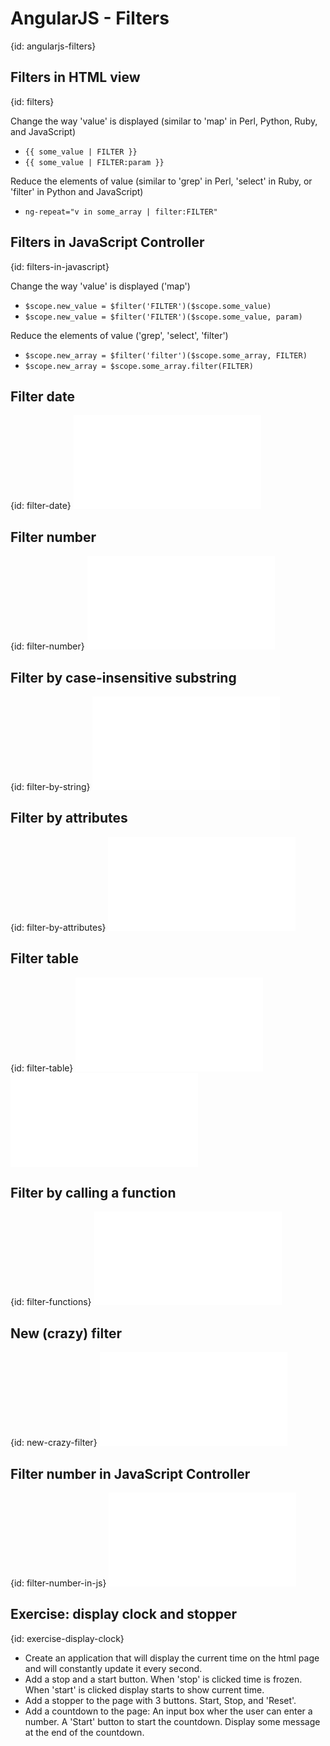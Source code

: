 # AngularJS - Filters
{id: angularjs-filters}

## Filters in HTML view
{id: filters}

Change the way 'value' is displayed (similar to 'map' in Perl, Python, Ruby, and JavaScript)


* `{{ some_value | FILTER }}`
* `{{ some_value | FILTER:param }}`



Reduce the elements of value (similar to 'grep' in Perl, 'select' in Ruby, or 'filter' in Python and JavaScript)


* `ng-repeat="v in some_array | filter:FILTER"`



## Filters in JavaScript Controller
{id: filters-in-javascript}

Change the way 'value' is displayed ('map')


* `$scope.new_value = $filter('FILTER')($scope.some_value)`
* `$scope.new_value = $filter('FILTER')($scope.some_value, param)`



Reduce the elements of value ('grep', 'select', 'filter')


* `$scope.new_array = $filter('filter')($scope.some_array, FILTER)`
* `$scope.new_array = $scope.some_array.filter(FILTER)`




## Filter date
{id: filter-date}
![](examples/try/filter_date.html)


## Filter number
{id: filter-number}
![](examples/try/change_number_in_html.html)


## Filter by case-insensitive substring
{id: filter-by-string}
![](examples/try/filter_by_string.html)


## Filter by attributes
{id: filter-by-attributes}
![](examples/try/filter_by_attribues.html)


## Filter table
{id: filter-table}
![](examples/angular/filter_table.html)
![](examples/angular/filter_table.js)



## Filter by calling a function
{id: filter-functions}
![](examples/try/filter_function.html)


## New (crazy) filter
{id: new-crazy-filter}
![](examples/try/my_crazy_filter.html)


## Filter number in JavaScript Controller
{id: filter-number-in-js}
![](examples/try/change_number_in_js.html)



## Exercise: display clock and stopper
{id: exercise-display-clock}

* Create an application that will display the current time on the html page and will constantly update it every second.
* Add a stop and a start button. When 'stop' is clicked time is frozen. When 'start' is clicked display starts to show current time.
* Add a stopper to the page with 3 buttons. Start, Stop, and 'Reset'.
* Add a countdown to the page: An input box wher the user can enter a number. A 'Start' button to start the countdown. Display some message at the end of the countdown.






